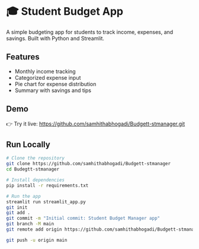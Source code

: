 # 🎓 Student Budget App

A simple budgeting app for students to track income, expenses, and savings. Built with Python and Streamlit.

## Features
- Monthly income tracking
- Categorized expense input
- Pie chart for expense distribution
- Summary with savings and tips

## Demo
👉 Try it live: https://github.com/samhithabhogadi/Budgett-stmanager.git

## Run Locally

```bash
# Clone the repository
git clone https://github.com/samhithabhogadi/Budgett-stmanager
cd Budegtt-stmanager

# Install dependencies
pip install -r requirements.txt

# Run the app
streamlit run streamlit_app.py
git init
git add .
git commit -m "Initial commit: Student Budget Manager app"
git branch -M main
git remote add origin https://github.com/samhithabhogadi/Budgett-stmanager

git push -u origin main
